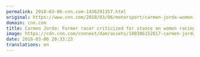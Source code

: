 ```yaml
---
permalink: 2018-03-06-cnn.com-1436291357.html
original: https://www.cnn.com/2018/03/06/motorsport/carmen-jorda-women-f1-formula-e-intl/index.html
domain: cnn.com
title: Carmen Jorda: Former racer criticized for stance on women racing in F1
image: https://cdn.cnn.com/cnnnext/dam/assets/180306152817-carmen-jorda-super-tease.jpg
date: 2018-03-06 20:33:23
translations: en
---
```


